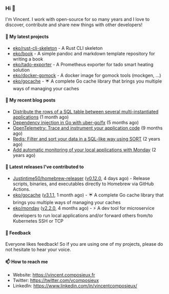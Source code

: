 ### Hi 👋

I'm Vincent. I work with open-source for so many years and I love to discover, contribute and share new things with other developers!

#### 🌱  My latest projects


- [eko/rust-cli-skeleton](https://github.com/eko/rust-cli-skeleton) - A Rust CLI skeleton
- [eko/book](https://github.com/eko/book) - A simple pandoc and markdown template repository for writing a book
- [eko/tado-exporter](https://github.com/eko/tado-exporter) - A Prometheus exporter for tado smart heating solution
- [eko/docker-gomock](https://github.com/eko/docker-gomock) - A docker image for gomock tools (mockgen, ...)
- [eko/gocache](https://github.com/eko/gocache) - ☔️ A complete Go cache library that brings you multiple ways of managing your caches

#### 📜  My recent blog posts


- [Distribute the rows of a SQL table between several multi-instantiated applications](https://vincent.composieux.fr/article/distribute-the-rows-of-a-sql-table-between-several-multi-instantiated-applications) (1 month ago)
- [Dependency injection in Go with uber-go/fx](https://vincent.composieux.fr/article/dependency-injection-in-go-with-uber-go-fx) (5 months ago)
- [OpenTelemetry: Trace and instrument your application code](https://vincent.composieux.fr/article/opentelemetry-trace-and-instrument-your-application-code) (9 months ago)
- [Redis: Filter and sort your data in a SQL-like way using SORT](https://vincent.composieux.fr/article/redis-filter-and-sort-your-data-in-a-sql-like-way-using-sort) (2 years ago)
- [Add automatic monitoring of your local applications with Monday](https://vincent.composieux.fr/article/add-automatic-monitoring-of-your-local-applications-with-monday) (2 years ago)

#### 🔭  Latest releases I've contributed to


- [Justintime50/homebrew-releaser](https://github.com/Justintime50/homebrew-releaser) ([v0.12.0](https://github.com/Justintime50/homebrew-releaser/releases/tag/v0.12.0), 4 days ago) - Release scripts, binaries, and executables directly to Homebrew via GitHub Actions.
- [eko/gocache](https://github.com/eko/gocache) ([v3.1.1](https://github.com/eko/gocache/releases/tag/v3.1.1), 1 month ago) - ☔️ A complete Go cache library that brings you multiple ways of managing your caches
- [eko/monday](https://github.com/eko/monday) ([v2.2.0](https://github.com/eko/monday/releases/tag/v2.2.0), 4 months ago) - ⚡️ A dev tool for microservice developers to run local applications and/or forward others from/to Kubernetes SSH or TCP

#### 💬  Feedback

Everyone likes feedback! So if you are using one of my projects, please do not hesitate to hear your voice.

#### 📫  How to reach me

- Website: https://vincent.composieux.fr
- Twitter: https://twitter.com/vcomposieux
- LinkedIn: https://www.linkedin.com/in/vincentcomposieux/
